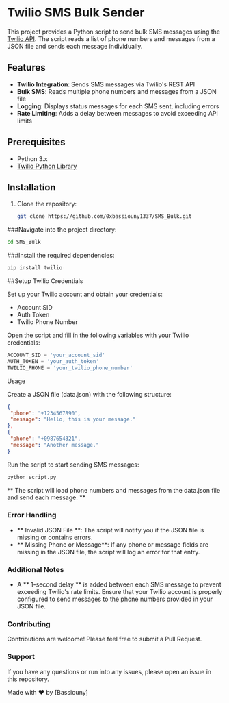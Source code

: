 # Twilio SMS Bulk Sender

This project provides a Python script to send bulk SMS messages using the [Twilio API](https://www.twilio.com/docs/sms). The script reads a list of phone numbers and messages from a JSON file and sends each message individually.

## Features

- **Twilio Integration**: Sends SMS messages via Twilio's REST API
- **Bulk SMS**: Reads multiple phone numbers and messages from a JSON file
- **Logging**: Displays status messages for each SMS sent, including errors
- **Rate Limiting**: Adds a delay between messages to avoid exceeding API limits

## Prerequisites

- Python 3.x
- [Twilio Python Library](https://www.twilio.com/docs/libraries/python)

## Installation

1. Clone the repository:
   ```bash
   git clone https://github.com/0xbassiouny1337/SMS_Bulk.git
   ```

###Navigate into the project directory:
   ```bash
   cd SMS_Bulk
   ```


###Install the required dependencies:
   ```bash
   pip install twilio
   ```
##Setup Twilio Credentials

Set up your Twilio account and obtain your credentials:

- Account SID
- Auth Token
- Twilio Phone Number


Open the script and fill in the following variables with your Twilio credentials:
   ```python
   ACCOUNT_SID = 'your_account_sid'
   AUTH_TOKEN = 'your_auth_token'
   TWILIO_PHONE = 'your_twilio_phone_number'
   ```


Usage

Create a JSON file (data.json) with the following structure:

   ```json
  {
    "phone": "+1234567890",
    "message": "Hello, this is your message."
  },
  {
    "phone": "+0987654321",
    "message": "Another message."
  }
  ```

Run the script to start sending SMS messages:
   ```bash
   python script.py
   ```
** The script will load phone numbers and messages from the data.json file and send each message. **


### Error Handling

- ** Invalid JSON File **: The script will notify you if the JSON file is missing or contains errors.
- ** Missing Phone or Message**: If any phone or message fields are missing in the JSON file, the script will log an error for that entry.

### Additional Notes

- A ** 1-second delay ** is added between each SMS message to prevent exceeding Twilio's rate limits.
Ensure that your Twilio account is properly configured to send messages to the phone numbers provided in your JSON file.


### Contributing
Contributions are welcome! Please feel free to submit a Pull Request.

### Support
If you have any questions or run into any issues, please open an issue in this repository.

Made with ❤️ by [Bassiouny]
